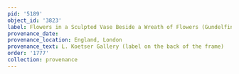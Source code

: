 ```yaml
---
pid: '5189'
object_id: '3823'
label: Flowers in a Sculpted Vase Beside a Wreath of Flowers (Gundelfingen)
provenance_date:
provenance_location: England, London
provenance_text: L. Koetser Gallery (label on the back of the frame)
order: '1777'
collection: provenance
---
```

